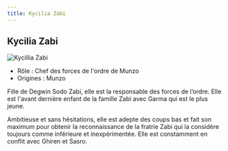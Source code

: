 ```yaml
---
title: Kycilia Zabi
---
```


Kycilia Zabi
------------


![Kycillia Zabi](/images/stories/saga/origin/persos/kycillia-zabi.png)


* Rôle : Chef des forces de l'ordre de Munzo
* Origines : Munzo


Fille de Degwin Sodo Zabi, elle est la responsable des forces de l’ordre. Elle est l'avant dernière enfant de la famille Zabi avec Garma qui est le plus jeune. 


Ambitieuse et sans hésitations, elle est adepte des coups bas et fait son maximum pour obtenir la reconnaissance de la fratrie Zabi qui la considère toujours comme inférieure et inexpérimentée. Elle est constamment en conflit avec Ghiren et Sasro. 


